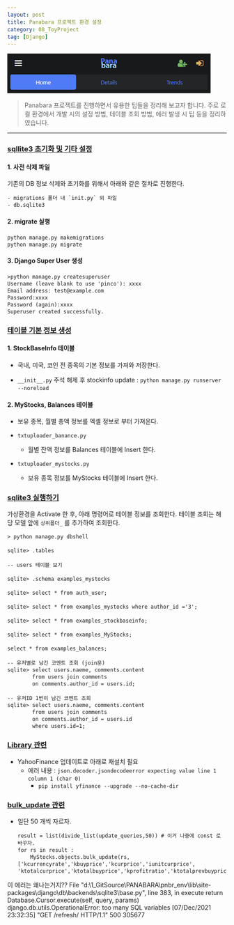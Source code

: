 ```yaml
---
layout: post
title: Panabara 프로젝트 환경 설정
category: 08_ToyProject
tag: [Django]
---
```




![example](/assets/images/panabarabasic.png)

> Panabara 프로젝트를 진행하면서 유용한 팁들을 정리해 보고자 합니다. 주로 로컬 환경에서 개발 시의 설정 방법, 테이블 조회 방법, 에러 발생 시 팁 등을 정리하였습니다.


---


### <U>sqllite3 초기화 및 기타 설정</U>

#### 1. 사전 삭제 파일
기존의 DB 정보 삭제와 초기화를 위해서 아래와 같은 절차로 진행한다.

    - migrations 폴더 내 `init.py` 외 파일
    - db.sqlite3


#### 2. migrate 실행

```
python manage.py makemigrations
python manage.py migrate
```

#### 3. Django Super User 생성

```
>python manage.py createsuperuser
Username (leave blank to use 'pinco'): xxxx
Email address: test@example.com
Password:xxxx
Password (again):xxxx
Superuser created successfully.
```

### <U>테이블 기본 정보 생성</U>

#### 1. StockBaseInfo 테이블

- 국내, 미국, 코인 전 종목의 기본 정보를 가져와 저장한다.

- `__init__.py` 주석 해제 후 stockinfo update : `python manage.py runserver --noreload`


#### 2. MyStocks, Balances 테이블

- 보유 종목, 월별 총액 정보를 엑셀 정보로 부터 가져온다.

- `txtuploader_banance.py`
    - 월별 잔액 정보를 Balances 테이블에 Insert 한다.

- `txtuploader_mystocks.py`
    - 보유 종목 정보를 MyStocks 테이블에 Insert 한다.
 



### <U>sqlite3 실행하기</U>
가상환경을 Activate 한 후, 아래 명령어로 테이블 정보를 조회한다. 테이블 조회는 해당 모델 앞에 `상위폴더_` 를 추가하여 조회한다.

```
> python manage.py dbshell

sqlite> .tables  

-- users 테이블 보기

sqlite> .schema examples_mystocks

sqlite> select * from auth_user;

sqlite> select * from examples_mystocks where author_id ='3';

sqlite> select * from examples_stockbaseinfo;

sqlite> select * from examples_MyStocks;

select * from examples_balances;

-- 유저별로 남긴 코멘트 조회 (join문)
sqlite> select users.naeme, comments.content
        from users join comments
        on comments.author_id = users.id;

-- 유저ID 1번이 남긴 코멘트 조회
sqlite> select users.naeme, comments.content
        from users join comments
        on comments.author_id = users.id
        where users.id=1;
```


### <U>Library 관련</U>
- YahooFinance 업데이트로 아래로 재설치 필요
    - 에러 내용 :  `json.decoder.jsondecodeerror expecting value line 1 column 1 (char 0)`
        - `pip install yfinance --upgrade --no-cache-dir`


### <U>bulk_update 관련</U>
- 일단 50 개씩 자르자.

    ```
    result = list(divide_list(update_queries,50)) # 이거 나중에 const 로 바꾸자.
    for rs in result :
        MyStocks.objects.bulk_update(rs, ['kcurrencyrate','kbuyprice','kcurprice','iunitcurprice',
    'ktotalcurprice','ktotalbuyprice','kprofitratio','ktotalprevbuyprice','ktotalprevprice','kprofitpreratio','iupdatedate'])
    ```

이 에러는 왜나는거지??
  File "d:\1_GitSource\PANABARA\pnbr_env\lib\site-packages\django\db\backends\sqlite3\base.py", line 383, in execute
    return Database.Cursor.execute(self, query, params)
django.db.utils.OperationalError: too many SQL variables
[07/Dec/2021 23:32:35] "GET /refresh/ HTTP/1.1" 500 305677